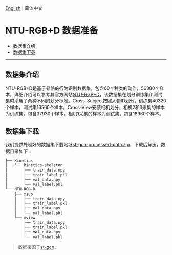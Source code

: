 [English](../../en/dataset/ntu-rgbd.md) | 简体中文

# NTU-RGB+D 数据准备

- [数据集介绍](#数据集介绍)
- [数据集下载](#数据集下载)

---


## 数据集介绍

NTU-RGB+D是基于骨骼的行为识别数据集，包含60个种类的动作，56880个样本，详细介绍可以参考其官方网站[NTU-RGB+D](https://rose1.ntu.edu.sg/dataset/actionRecognition/)。该数据集在划分训练集和测试集时采用了两种不同的划分标准。Cross-Subject按照人物ID划分，训练集40320个样本，测试集16560个样本。Cross-View安装相机划分，相机2和3采集的样本为训练集，包含37930个样本，相机1采集的样本为测试集，包含18960个样本。

## 数据集下载

我们提供处理好的数据集下载地址[st-gcn-processed-data.zip]()，下载后解压，数据目录如下：

```txt
├── Kinetics
│   └── kinetics-skeleton
│       ├── train_data.npy
│       ├── train_label.pkl
│       ├── val_data.npy
│       └── val_label.pkl
└── NTU-RGB-D
    ├── xsub
    │   ├── train_data.npy
    │   ├── train_label.pkl
    │   ├── val_data.npy
    │   └── val_label.pkl
    └── xview
        ├── train_data.npy
        ├── train_label.pkl
        ├── val_data.npy
        └── val_label.pkl
```

> 数据来源于[st-gcn](https://github.com/open-mmlab/mmskeleton/blob/master/doc/SKELETON_DATA.md)。

